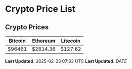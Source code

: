 # Crypto Price List

## Crypto Prices
| Bitcoin | Ethereum | Litecoin |
| ------- | -------- | -------- |
| $96461 | $2814.36 | $127.62 |
**Last Updated:** 2025-02-23 07:33 UTC
**Last Updated:** $DATE$
